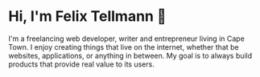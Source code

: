 # Hi, I'm Felix Tellmann 👋

I'm a freelancing web developer, writer and entrepreneur living in Cape Town. I enjoy creating things that live on the internet, whether that be websites, applications, or anything in between. My goal is to always build products that provide real value to its users.


<!--
**FelixTellmann/FelixTellmann** is a ✨ _special_ ✨ repository because its `README.md` (this file) appears on your GitHub profile.

Here are some ideas to get you started:

- 🔭 I’m currently working on building an online teaching course focusing on Next.js
- 🌱 I’m currently learning videography & social media marketing
- 👯 I’m looking to collaborate on anything start-up - tech
- 🤔 I’m looking for help with ...
- 💬 Ask me about anything (here)[mailto:hello@felixtellmann.com].
- 📫 How to reach (me)[www.felixtellmann.com].
- ⚡ Fun fact: ...
-->
